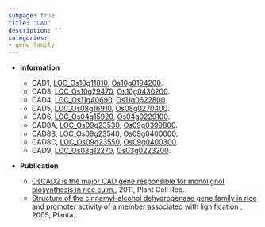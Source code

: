 ```yaml
---
subpage: true
title: "CAD"
description: ""
categories:
- gene family
---
```


* **Information**  
    + CAD1, [LOC_Os10g11810](http://rice.plantbiology.msu.edu/cgi-bin/ORF_infopage.cgi?orf=LOC_Os10g11810), [Os10g0194200](http://rapdb.dna.affrc.go.jp/viewer/gbrowse_details/irgsp1?name=Os10g0194200).
    + CAD3, [LOC_Os10g29470](http://rice.plantbiology.msu.edu/cgi-bin/ORF_infopage.cgi?orf=LOC_Os10g29470), [Os10g0430200](http://rapdb.dna.affrc.go.jp/viewer/gbrowse_details/irgsp1?name=Os10g0430200).
    + CAD4, [LOC_Os11g40690](http://rice.plantbiology.msu.edu/cgi-bin/ORF_infopage.cgi?orf=LOC_Os11g40690), [Os11g0622800](http://rapdb.dna.affrc.go.jp/viewer/gbrowse_details/irgsp1?name=Os11g0622800).
    + CAD5, [LOC_Os08g16910](http://rice.plantbiology.msu.edu/cgi-bin/ORF_infopage.cgi?orf=LOC_Os08g16910), [Os08g0270400](http://rapdb.dna.affrc.go.jp/viewer/gbrowse_details/irgsp1?name=Os08g0270400).
    + CAD6, [LOC_Os04g15920](http://rice.plantbiology.msu.edu/cgi-bin/ORF_infopage.cgi?orf=LOC_Os04g15920), [Os04g0229100](http://rapdb.dna.affrc.go.jp/viewer/gbrowse_details/irgsp1?name=Os04g0229100).
    + CAD8A, [LOC_Os09g23530](http://rice.plantbiology.msu.edu/cgi-bin/ORF_infopage.cgi?orf=LOC_Os09g23530), [Os09g0399800](http://rapdb.dna.affrc.go.jp/viewer/gbrowse_details/irgsp1?name=Os09g0399800).
    + CAD8B, [LOC_Os09g23540](http://rice.plantbiology.msu.edu/cgi-bin/ORF_infopage.cgi?orf=LOC_Os09g23540), [Os09g0400000](http://rapdb.dna.affrc.go.jp/viewer/gbrowse_details/irgsp1?name=Os09g0400000).
    + CAD8C, [LOC_Os09g23550](http://rice.plantbiology.msu.edu/cgi-bin/ORF_infopage.cgi?orf=LOC_Os09g23550), [Os09g0400300](http://rapdb.dna.affrc.go.jp/viewer/gbrowse_details/irgsp1?name=Os09g0400300).
    + CAD9, [LOC_Os03g12270](http://rice.plantbiology.msu.edu/cgi-bin/ORF_infopage.cgi?orf=LOC_Os03g12270), [Os03g0223200](http://rapdb.dna.affrc.go.jp/viewer/gbrowse_details/irgsp1?name=Os03g0223200).

* **Publication**  
    + [OsCAD2 is the major CAD gene responsible for monolignol biosynthesis in rice culm.](http://www.ncbi.nlm.nih.gov/pubmed?term=OsCAD2+is+the+major+CAD+gene+responsible+for+monolignol+biosynthesis+in+rice+culm.%5BTitle%5D), 2011, Plant Cell Rep..
    + [Structure of the cinnamyl-alcohol dehydrogenase gene family in rice and promoter activity of a member associated with lignification ](http://www.ncbi.nlm.nih.gov/pubmed?term=Structure+of+the+cinnamyl-alcohol+dehydrogenase+gene+family+in+rice+and+promoter+activity+of+a+member+associated+with+lignification+%5BTitle%5D), 2005, Planta..


